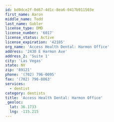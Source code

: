 ```yaml
---
id: bd0dce2f-0d67-4d1c-8ea6-0417b911503e
first_name: Aaron
middle_name: Todd
last_name: Gubler
license_type: DMD
license_number: '6017'
license_status: Active
license_expiration: '42185'
org_name: 'Access Health Dental: Harmon Office'
address: '2430 E Harmon Ave'
address_2: 'Suite 1'
city: 'Las Vegas'
state: NV
zip: '89121'
phone: '(702) 796-0095'
fax: '(702) 796-8863'
services:
  - dentist
category: dentists
title: 'Access Health Dental: Harmon Office'
_geoloc:
  lat: 36.1733
  lng: -115.215
---
```

